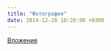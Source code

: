 ```yaml
---
title: "Фотография"
date: 2014-12-28 10:28:00 +0300
---
```



[Вложение](/assets/vk_photos/3/Jz70BYlBaS4.jpg)
